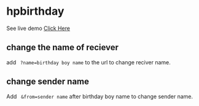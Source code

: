 # hpbirthday

See live demo <a href="https://alirazadeveloper75.github.io/Birth-Day-Wish/" target="_blanck"> Click Here</a>

## change the name of reciever

add ``` ?name=birthday boy name``` to the url to change reciver name.

## change sender name

Add ``` &from=sender name``` after birthday boy name to change sender name.
